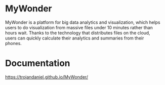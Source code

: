 # MyWonder
MyWonder is a platform for big data analytics and visualization, which helps users to do visualization from massive files under 10 minutes rather than hours wait. Thanks to the technology that distributes files on the cloud, users can quickly calculate their analytics and summaries from their phones.  

# Documentation
https://trojandaniel.github.io/MyWonder/

